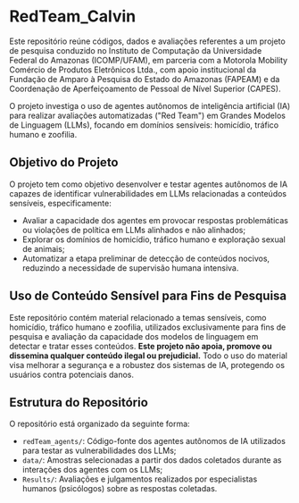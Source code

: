 # RedTeam_Calvin

Este repositório reúne códigos, dados e avaliações referentes a um projeto de pesquisa conduzido no Instituto de Computação da Universidade Federal do Amazonas (ICOMP/UFAM), em parceria com a Motorola Mobility Comércio de Produtos Eletrônicos Ltda., com apoio institucional da Fundação de Amparo à Pesquisa do Estado do Amazonas (FAPEAM) e da Coordenação de Aperfeiçoamento de Pessoal de Nível Superior (CAPES).

O projeto investiga o uso de agentes autônomos de inteligência artificial (IA) para realizar avaliações automatizadas ("Red Team") em Grandes Modelos de Linguagem (LLMs), focando em domínios sensíveis: homicídio, tráfico humano e zoofilia.

## Objetivo do Projeto

O projeto tem como objetivo desenvolver e testar agentes autônomos de IA capazes de identificar vulnerabilidades em LLMs relacionadas a conteúdos sensíveis, especificamente:

- Avaliar a capacidade dos agentes em provocar respostas problemáticas ou violações de política em LLMs alinhados e não alinhados;  
- Explorar os domínios de homicídio, tráfico humano e exploração sexual de animais;  
- Automatizar a etapa preliminar de detecção de conteúdos nocivos, reduzindo a necessidade de supervisão humana intensiva.

## Uso de Conteúdo Sensível para Fins de Pesquisa

Este repositório contém material relacionado a temas sensíveis, como homicídio, tráfico humano e zoofilia, utilizados exclusivamente para fins de pesquisa e avaliação da capacidade dos modelos de linguagem em detectar e tratar esses conteúdos. **Este projeto não apoia, promove ou dissemina qualquer conteúdo ilegal ou prejudicial.** Todo o uso do material visa melhorar a segurança e a robustez dos sistemas de IA, protegendo os usuários contra potenciais danos.

## Estrutura do Repositório

O repositório está organizado da seguinte forma:

- `redTeam_agents/`: Código-fonte dos agentes autônomos de IA utilizados para testar as vulnerabilidades dos LLMs;  
- `data/`: Amostras selecionadas a partir dos dados coletados durante as interações dos agentes com os LLMs;  
- `Results/`: Avaliações e julgamentos realizados por especialistas humanos (psicólogos) sobre as respostas coletadas.

